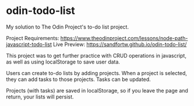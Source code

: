 # odin-todo-list
My solution to The Odin Project's to-do list project. 

Project Requirements: https://www.theodinproject.com/lessons/node-path-javascript-todo-list
Live Preview: https://sandfortw.github.io/odin-todo-list/

This project was to get further practice with CRUD operations in javascript, as well as using localStorage to save user data. 

Users can create to-do lists by adding projects. When a project is selected, they can add tasks to those projects. Tasks can be updated. 

Projects (with tasks) are saved in localStorage, so if you leave the page and return, your lists will persist. 
